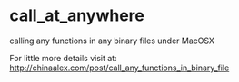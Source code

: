 call_at_anywhere
================

calling any functions in any binary files under MacOSX

For little more details visit at: http://chinaalex.com/post/call_any_functions_in_binary_file
